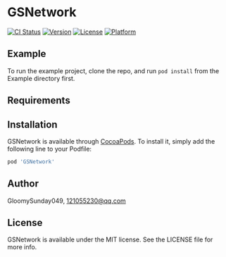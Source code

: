 # GSNetwork

[![CI Status](http://img.shields.io/travis/GloomySunday049/GSNetwork.svg?style=flat)](https://travis-ci.org/GloomySunday049/GSNetwork)
[![Version](https://img.shields.io/cocoapods/v/GSNetwork.svg?style=flat)](http://cocoapods.org/pods/GSNetwork)
[![License](https://img.shields.io/cocoapods/l/GSNetwork.svg?style=flat)](http://cocoapods.org/pods/GSNetwork)
[![Platform](https://img.shields.io/cocoapods/p/GSNetwork.svg?style=flat)](http://cocoapods.org/pods/GSNetwork)

## Example

To run the example project, clone the repo, and run `pod install` from the Example directory first.

## Requirements

## Installation

GSNetwork is available through [CocoaPods](http://cocoapods.org). To install
it, simply add the following line to your Podfile:

```ruby
pod 'GSNetwork'
```

## Author

GloomySunday049, 121055230@qq.com

## License

GSNetwork is available under the MIT license. See the LICENSE file for more info.

